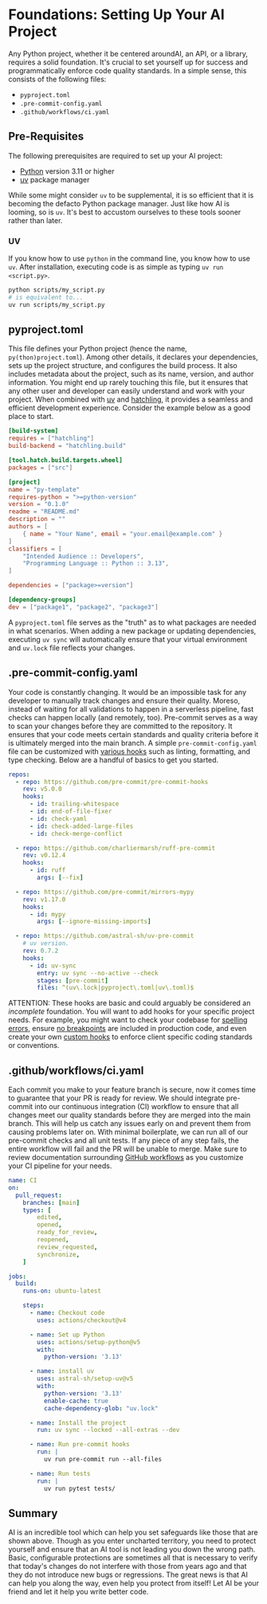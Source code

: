 # Foundations: Setting Up Your AI Project

Any Python project, whether it be centered aroundAI, an API, or a library, requires a solid foundation. It's crucial to set yourself up for success and programmatically enforce code quality standards. In a simple sense, this consists of the following files:

* `pyproject.toml`
* `.pre-commit-config.yaml`
* `.github/workflows/ci.yaml`

## Pre-Requisites

The following prerequisites are required to set up your AI project:

* [Python](https://www.python.org/downloads/) version 3.11 or higher
* [uv](https://docs.astral.sh/uv/) package manager

While some might consider `uv` to be supplemental, it is so efficient that it is becoming the defacto Python package manager. Just like how AI is looming, so is `uv`. It's best to accustom ourselves to these tools sooner rather than later.

### UV

If you know how to use `python` in the command line, you know how to use `uv`. After installation, executing code is as simple as typing `uv run <script.py>`.

```bash
python scripts/my_script.py
# is equivalent to...
uv run scripts/my_script.py
```

## pyproject.toml

This file defines your Python project (hence the name, `py(thon)project.toml`). Among other details, it declares your dependencies, sets up the project structure, and configures the build process. It also includes metadata about the project, such as its name, version, and author information. You might end up rarely touching this file, but it ensures that any other user and developer can easily understand and work with your project. When combined with [uv](https://docs.astral.sh/uv/) and [hatchling](https://hatch.pypa.io/latest/), it provides a seamless and efficient development experience. Consider the example below as a good place to start.

```toml
[build-system]
requires = ["hatchling"]
build-backend = "hatchling.build"

[tool.hatch.build.targets.wheel]
packages = ["src"]

[project]
name = "py-template"
requires-python = ">=python-version"
version = "0.1.0"
readme = "README.md"
description = ""
authors = [
    { name = "Your Name", email = "your.email@example.com" }
]
classifiers = [
    "Intended Audience :: Developers",
    "Programming Language :: Python :: 3.13",
]

dependencies = ["package>=version"]

[dependency-groups]
dev = ["package1", "package2", "package3"]

```

A `pyproject.toml` file serves as the "truth" as to what packages are needed in what scenarios. When adding a new package or updating dependencies, executing `uv sync` will automatically ensure that your virtual environment and `uv.lock` file reflects your changes.

## .pre-commit-config.yaml

Your code is constantly changing. It would be an impossible task for any developer to manually track changes and ensure their quality. Moreso, instead of waiting for all validations to happen in a serverless pipeline, fast checks can happen locally (and remotely, too). Pre-commit serves as a way to scan your changes before they are committed to the repository. It ensures that your code meets certain standards and quality criteria before it is ultimately merged into the main branch. A simple `pre-commit-config.yaml` file can be customized with [various hooks](https://github.com/pre-commit/pre-commit-hooks) such as linting, formatting, and type checking. Below are a handful of basics to get you started.

```yaml
repos:
  - repo: https://github.com/pre-commit/pre-commit-hooks
    rev: v5.0.0
    hooks:
      - id: trailing-whitespace
      - id: end-of-file-fixer
      - id: check-yaml
      - id: check-added-large-files
      - id: check-merge-conflict

  - repo: https://github.com/charliermarsh/ruff-pre-commit
    rev: v0.12.4
    hooks:
      - id: ruff
        args: [--fix]

  - repo: https://github.com/pre-commit/mirrors-mypy
    rev: v1.17.0
    hooks:
      - id: mypy
        args: [--ignore-missing-imports]

  - repo: https://github.com/astral-sh/uv-pre-commit
    # uv version.
    rev: 0.7.2
    hooks:
      - id: uv-sync
        entry: uv sync --no-active --check
        stages: [pre-commit]
        files: ^(uv\.lock|pyproject\.toml|uv\.toml)$

```

ATTENTION: These hooks are basic and could arguably be considered an _incomplete_ foundation. You will want to add hooks for your specific project needs. For example, you might want to check your codebase for [spelling errors](https://github.com/codespell-project/codespell), ensure [no breakpoints](https://github.com/pre-commit/pre-commit-hooks?tab=readme-ov-file#debug-statements) are included in production code, and even create your own [custom hooks](https://pre-commit.com/#creating-new-hooks) to enforce client specific coding standards or conventions.

## .github/workflows/ci.yaml

Each commit you make to your feature branch is secure, now it comes time to guarantee that your PR is ready for review. We should integrate pre-commit into our continuous integration (CI) workflow to ensure that all changes meet our quality standards before they are merged into the main branch. This will help us catch any issues early on and prevent them from causing problems later on. With minimal boilerplate, we can run all of our pre-commit checks and all unit tests. If any piece of any step fails, the entire workflow will fail and the PR will be unable to merge. Make sure to review documentation surrounding [GitHub workflows](https://docs.github.com/en/actions/concepts/workflows-and-actions/workflows) as you customize your CI pipeline for your needs.

```yaml
name: CI
on:
  pull_request:
    branches: [main]
    types: [
        edited,
        opened,
        ready_for_review,
        reopened,
        review_requested,
        synchronize,
    ]

jobs:
  build:
    runs-on: ubuntu-latest

    steps:
      - name: Checkout code
        uses: actions/checkout@v4

      - name: Set up Python
        uses: actions/setup-python@v5
        with:
          python-version: '3.13'

      - name: install uv
        uses: astral-sh/setup-uv@v5
        with:
          python-version: '3.13'
          enable-cache: true
          cache-dependency-glob: "uv.lock"

      - name: Install the project
        run: uv sync --locked --all-extras --dev

      - name: Run pre-commit hooks
        run: |
          uv run pre-commit run --all-files

      - name: Run tests
        run: |
          uv run pytest tests/

```

## Summary

AI is an incredible tool which can help you set safeguards like those that are shown above. Though as you enter uncharted territory, you need to protect yourself and ensure that an AI tool is not leading you down the wrong path. Basic, configurable protections are sometimes all that is necessary to verify that today's changes do not interfere with those from years ago and that they do not introduce new bugs or regressions. The great news is that AI can help you along the way, even help you protect from itself! Let AI be your friend and let it help you write better code.
